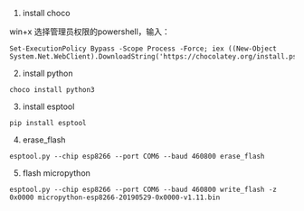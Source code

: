 1. install choco

win+x 选择管理员权限的powershell，输入：

```
Set-ExecutionPolicy Bypass -Scope Process -Force; iex ((New-Object System.Net.WebClient).DownloadString('https://chocolatey.org/install.ps1'))
```

2. install python

```
choco install python3
```

3. install esptool

```
pip install esptool
```

4. erase_flash

```
esptool.py --chip esp8266 --port COM6 --baud 460800 erase_flash
```

5. flash micropython

```
esptool.py --chip esp8266 --port COM6 --baud 460800 write_flash -z 0x0000 micropython-esp8266-20190529-0x0000-v1.11.bin
```
